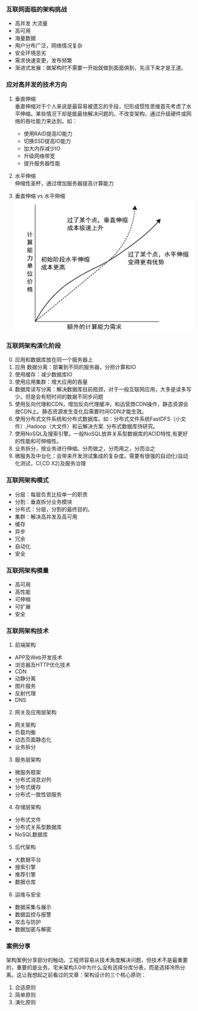 ### 互联网面临的架构挑战
* 高并发 大流量
* 高可用
* 海量数据
* 用户分布广泛，网络情况复杂
* 安全环境恶劣
* 需求快速变更，发布频繁
* 渐进式发展：做架构时不需要一开始就做到面面俱到，先活下来才是王道。

### 应对高并发的技术方向
1. 垂直伸缩  
垂直伸缩对于个人来说是最容易被遗忘的手段，忋形成惯性思维首先考虑了水平伸缩。某些情况下却是能最快解决问题的。不改变架构，通过升级硬件或网络的吞吐能力来达到。如：
    * 使用RAID提高IO能力
    * 切换SSD提高IO能力
    * 加大内存减少IO
    * 升级网络带宽
    * 提升服务器性能  

2. 水平伸缩  
伸缩性圣杯，通过增加服务器提高计算能力

3. 垂直伸缩 vs 水平伸缩  
![h_vs_v](./assets/h_vs_v.png)

### 互联网架构演化阶段
0. 应用和数据库放在同一个服务器上
1. 应用 数据分离：部署到不同的服务器，分担计算和IO
2. 使用缓存：减少数据库IO
3. 使用应用集群：增大应用的吞量
4. 数据库读写分离：解决数据库目前瓶颈，对于一般互联网应用，大多是读多写少。但是会有短时间的数据不同步问题
5. 使用反向代理和CDN，增加反向代理缓冲，和运营商CDN操作，静态资源会放CDN上。静态资源发生变化后需要时间CDN才能生效。
6. 使用分布式文件系统和分布式数据库。如：分布式文件系统FastDFS（小文件）,Hadoop（大文件）和云解决方案. 分布式数据库待研究。
7. 使用NoSQL及搜索引擎。一般NoSQL放弃关系型数据库的ACID特性,有更好的性能和可伸缩性。
8. 业务拆分，按业务进行伸缩。分而做之，分而用之，分而治之
9. 微服务及中台化：会带来开发测试集成的复杂度。需要有很强的自动化(自动化测试，CI,CD X2)及服务治理

### 互联网架构模式
* 分层：每层负责比较单一的职责
* 分割：垂直拆分业务模块
* 分布式：分层，分割的最终目的。
* 集群：解决高并发及高可用 
* 缓存
* 异步
* 冗余
* 自动化
* 安全

### 互联网架构模量
* 高可用
* 高性能
* 可伸缩
* 可扩展
* 安全

### 互联网架构技术
1. 前端架构
* APP及Web开发技术
* 浏览器及HTTP优化技术
* CDN
* 动静分离
* 图片服务
* 反射代理
* DNS

2. 网关及应用层架构
* 网关架构
* 负载均衡
* 动态页面静态化
* 业务拆分

3. 服务层架构
* 微服务框架
* 分布式消息对列
* 分布式缓存
* 分布式一致性锁服务

4. 存储层架构
* 分布式文件
* 分布式关系型数据库
* NoSQL数据库

5. 后代架构
* 大数据平台
* 搜索引擎
* 推荐引擎
* 数据仓库

6. 运维与安全
* 数据采集与展示
* 数据监控与报警
* 攻击与防护
* 数据加密与解密

### 案例分享
架构案例分享部分的触动。工程师容易从技术角度解决问题，但技术不是最重要的，重要的是业务。宅米架构3.0中为什么没有选择分库分表，而是选择冷热分离。这让我想起之前看过的文章：架构设计的三个核心原则：
1. 合适原则
2. 简单原则
3. 演化原则